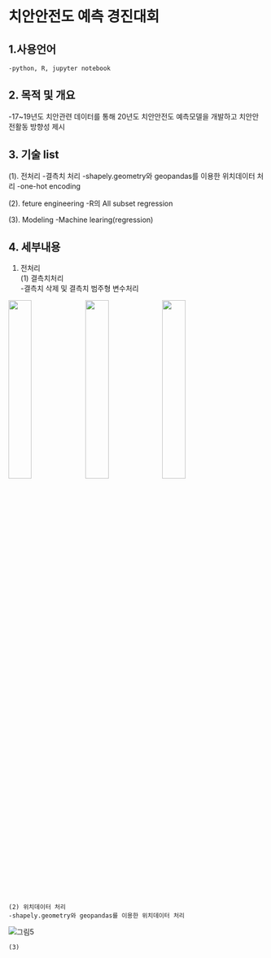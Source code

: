 # 치안안전도 예측 경진대회

## 1.사용언어
    -python, R, jupyter notebook


## 2. 목적 및 개요
  -17~19년도 치안관련 데이터를 통해 20년도 치안안전도 예측모델을 개발하고 치안안전활동 방향성 제시
  
## 3. 기술 list
  (1). 전처리
    -결측치 처리
    -shapely.geometry와 geopandas를 이용한 위치데이터 처리
    -one-hot encoding
    
  (2). feture engineering
    -R의 All subset regression
    
  (3). Modeling
    -Machine learing(regression)
    
## 4. 세부내용
 1. 전처리     
    (1) 결측치처리  
    -결측치 삭제 및 결측치 범주형 변수처리

<img src="https://user-images.githubusercontent.com/87842980/131620635-da4732b5-6010-46a8-94cc-487a37f153de.png" width="30%"><img src="https://user-images.githubusercontent.com/87842980/131620637-e9bd5e7b-4c7b-47a5-bb77-7e31abdf090a.png" width="30%"><img src="https://user-images.githubusercontent.com/87842980/131620638-2e59446c-4fcb-4898-94e4-a5d6fa41bb55.png" width="30%">

    (2) 위치데이터 처리
    -shapely.geometry와 geopandas를 이용한 위치데이터 처리
![그림5](https://user-images.githubusercontent.com/87842980/131621758-64e04355-e1e0-4e23-b191-decd03fe759b.png)


    (3)
